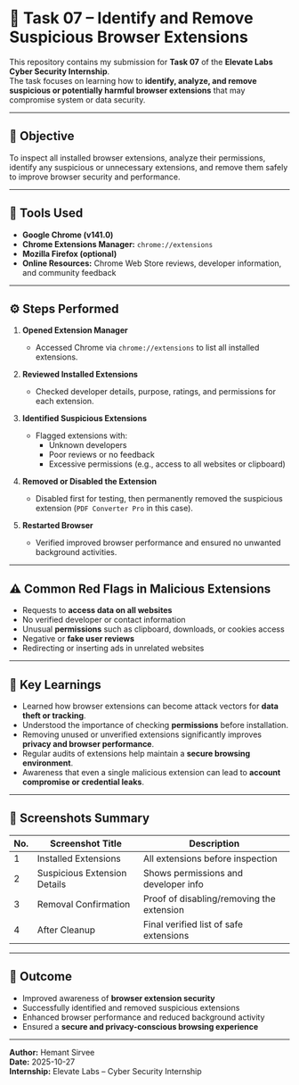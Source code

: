 # 🧩 Task 07 – Identify and Remove Suspicious Browser Extensions

This repository contains my submission for **Task 07** of the **Elevate Labs Cyber Security Internship**.  
The task focuses on learning how to **identify, analyze, and remove suspicious or potentially harmful browser extensions** that may compromise system or data security.

---

## 🎯 Objective

To inspect all installed browser extensions, analyze their permissions, identify any suspicious or unnecessary extensions, and remove them safely to improve browser security and performance.

---

## 🧰 Tools Used

- **Google Chrome (v141.0)**  
- **Chrome Extensions Manager:** `chrome://extensions`  
- **Mozilla Firefox (optional)**  
- **Online Resources:** Chrome Web Store reviews, developer information, and community feedback  

---

## ⚙️ Steps Performed

1. **Opened Extension Manager**
   - Accessed Chrome via `chrome://extensions` to list all installed extensions.

2. **Reviewed Installed Extensions**
   - Checked developer details, purpose, ratings, and permissions for each extension.

3. **Identified Suspicious Extensions**
   - Flagged extensions with:
     - Unknown developers  
     - Poor reviews or no feedback  
     - Excessive permissions (e.g., access to all websites or clipboard)

4. **Removed or Disabled the Extension**
   - Disabled first for testing, then permanently removed the suspicious extension (`PDF Converter Pro` in this case).

5. **Restarted Browser**
   - Verified improved browser performance and ensured no unwanted background activities.

---

## ⚠️ Common Red Flags in Malicious Extensions

- Requests to **access data on all websites**  
- No verified developer or contact information  
- Unusual **permissions** such as clipboard, downloads, or cookies access  
- Negative or **fake user reviews**  
- Redirecting or inserting ads in unrelated websites  

---

## 🧠 Key Learnings

- Learned how browser extensions can become attack vectors for **data theft or tracking**.  
- Understood the importance of checking **permissions** before installation.  
- Removing unused or unverified extensions significantly improves **privacy and browser performance**.  
- Regular audits of extensions help maintain a **secure browsing environment**.  
- Awareness that even a single malicious extension can lead to **account compromise or credential leaks**.

---

## 📸 Screenshots Summary

| No. | Screenshot Title | Description |
|-----|------------------|-------------|
| 1 | Installed Extensions | All extensions before inspection |
| 2 | Suspicious Extension Details | Shows permissions and developer info |
| 3 | Removal Confirmation | Proof of disabling/removing the extension |
| 4 | After Cleanup | Final verified list of safe extensions |

---

## 🚀 Outcome

- Improved awareness of **browser extension security**  
- Successfully identified and removed suspicious extensions  
- Enhanced browser performance and reduced background activity  
- Ensured a **secure and privacy-conscious browsing experience**

---

**Author:** Hemant Sirvee  
**Date:** 2025-10-27  
**Internship:** Elevate Labs – Cyber Security Internship


